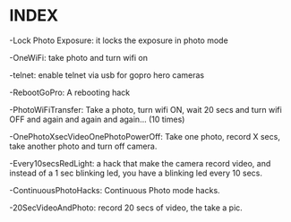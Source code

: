 INDEX
=====

-Lock Photo Exposure: it locks the exposure in photo mode

-OneWiFi: take photo and turn wifi on

-telnet: enable telnet via usb for gopro hero cameras

-RebootGoPro: A rebooting hack

-PhotoWiFiTransfer: Take a photo, turn wifi ON, wait 20 secs and turn wifi OFF and again and again and again... (10 times)

-OnePhotoXsecVideoOnePhotoPowerOff: Take one photo, record X secs, take another photo and turn off camera.

-Every10secsRedLight: a hack that make the camera record video, and instead of a 1 sec blinking led, you have a blinking led every 10 secs.

-ContinuousPhotoHacks: Continuous Photo mode hacks.

-20SecVideoAndPhoto: record 20 secs of video, the take a pic.
